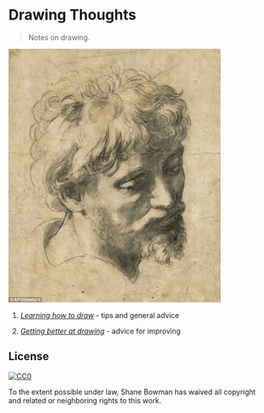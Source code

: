 
# Drawing Thoughts

> Notes on drawing.

![Head of an Apostle - Raphael Sanzio](head-of-an-apostle-500.jpg)

1. *[Learning how to draw](https://github.com/shnbwmn/drawing-thoughts/blob/master/learning-to-draw.md)* - tips and general advice

2. *[Getting better at drawing](https://github.com/shnbwmn/drawing-thoughts/blob/master/getting-better-at-drawing.md)* - advice for improving

## License

[![CC0](http://i.creativecommons.org/p/zero/1.0/88x31.png)](http://creativecommons.org/publicdomain/zero/1.0/)

To the extent possible under law, Shane Bowman has waived all copyright and related or neighboring rights to this work.

